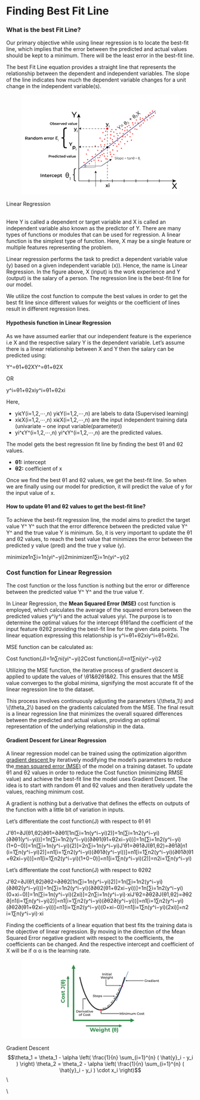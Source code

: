# Finding Best Fit Line

### What is the best Fit Line? <a href="#what-is-the-best-fit-line" id="what-is-the-best-fit-line"></a>

Our primary objective while using linear regression is to locate the best-fit line, which implies that the error between the predicted and actual values should be kept to a minimum. There will be the least error in the best-fit line.

The best Fit Line equation provides a straight line that represents the relationship between the dependent and independent variables. The slope of the line indicates how much the dependent variable changes for a unit change in the independent variable(s).

<div align="left"><figure><img src="../../../../../.gitbook/assets/ml-finding-best-fit-line-linear-min.png" alt="" width="563"><figcaption></figcaption></figure></div>

Linear Regression

\
Here Y is called a dependent or target variable and X is called an independent variable also known as the predictor of Y. There are many types of functions or modules that can be used for regression. A linear function is the simplest type of function. Here, X may be a single feature or multiple features representing the problem.

Linear regression performs the task to predict a dependent variable value (y) based on a given independent variable (x)). Hence, the name is Linear Regression. In the figure above, X (input) is the work experience and Y (output) is the salary of a person. The regression line is the best-fit line for our model.

We utilize the cost function to compute the best values in order to get the best fit line since different values for weights or the coefficient of lines result in different regression lines.

#### **Hypothesis function in Linear Regression**

As we have assumed earlier that our independent feature is the experience i.e X and the respective salary Y is the dependent variable. Let’s assume there is a linear relationship between X and Y then the salary can be predicted using:

Y^=θ1+θ2XY^=θ1​+θ2​X

OR

y^i=θ1+θ2xiy^​i​=θ1​+θ2​xi​

Here,

* yiϵY(i=1,2,⋯,n) yi​ϵY(i=1,2,⋯,n) are labels to data (Supervised learning)
* xiϵX(i=1,2,⋯,n) xi​ϵX(i=1,2,⋯,n) are the input independent training data (univariate – one input variable(parameter))
* yi^ϵY^(i=1,2,⋯,n) yi​^​ϵY^(i=1,2,⋯,n) are the predicted values.

The model gets the best regression fit line by finding the best θ1 and θ2 values.

* **θ1:** intercept
* **θ2:** coefficient of x

Once we find the best θ1 and θ2 values, we get the best-fit line. So when we are finally using our model for prediction, it will predict the value of y for the input value of x.

#### **How to update θ1 and θ2 values to get the best-fit line?**

To achieve the best-fit regression line, the model aims to predict the target value Y^ Y^ such that the error difference between the predicted value Y^ Y^ and the true value Y is minimum. So, it is very important to update the θ1 and θ2 values, to reach the best value that minimizes the error between the predicted y value (pred) and the true y value (y).

minimize1n∑i=1n(yi^−yi)2minimizen1​∑i=1n​(yi​^​−yi​)2

### Cost function for Linear Regression <a href="#cost-function-for-linear-regression" id="cost-function-for-linear-regression"></a>

The cost function or the loss function is nothing but the error or difference between the predicted value Y^ Y^ and the true value Y.

In Linear Regression, the **Mean Squared Error (MSE)** cost function is employed, which calculates the average of the squared errors between the predicted values y^iy^​i​ and the actual values yiyi​. The purpose is to determine the optimal values for the intercept θ1θ1​ and the coefficient of the input feature θ2θ2​ providing the best-fit line for the given data points. The linear equation expressing this relationship is y^i=θ1+θ2xiy^​i​=θ1​+θ2​xi​.

MSE function can be calculated as:

Cost function(J)=1n∑ni(yi^−yi)2Cost function(J)=n1​∑ni​(yi​^​−yi​)2

Utilizing the MSE function, the iterative process of gradient descent is applied to update the values of \θ1&θ2θ1​&θ2​. This ensures that the MSE value converges to the global minima, signifying the most accurate fit of the linear regression line to the dataset.

This process involves continuously adjusting the parameters \\(\theta\_1\\) and \\(\theta\_2\\) based on the gradients calculated from the MSE. The final result is a linear regression line that minimizes the overall squared differences between the predicted and actual values, providing an optimal representation of the underlying relationship in the data.

#### **Gradient Descent for Linear Regression**

A linear regression model can be trained using the optimization algorithm [gradient descent ](https://www.geeksforgeeks.org/gradient-descent-algorithm-and-its-variants/)by iteratively modifying the model’s parameters to reduce the[ mean squared error (MSE)](https://www.geeksforgeeks.org/python-mean-squared-error/) of the model on a training dataset. To update θ1 and θ2 values in order to reduce the Cost function (minimizing RMSE value) and achieve the best-fit line the model uses Gradient Descent. The idea is to start with random θ1 and θ2 values and then iteratively update the values, reaching minimum cost.

A gradient is nothing but a derivative that defines the effects on outputs of the function with a little bit of variation in inputs.

Let’s differentiate the cost function(J) with respect to θ1 θ1​

J’θ1=∂J(θ1,θ2)∂θ1=∂∂θ1\[1n(∑i=1n(y^i−yi)2)]=1n\[∑i=1n2(y^i−yi)(∂∂θ1(y^i−yi))]=1n\[∑i=1n2(y^i−yi)(∂∂θ1(θ1+θ2xi−yi))]=1n\[∑i=1n2(y^i−yi)(1+0−0)]=1n\[∑i=1n(y^i−yi)(2)]=2n∑i=1n(y^i−yi)J’θ1​​​=∂θ1​∂J(θ1​,θ2​)​=∂θ1​∂​\[n1​(i=1∑n​(y^​i​−yi​)2)]=n1​\[i=1∑n​2(y^​i​−yi​)(∂θ1​∂​(y^​i​−yi​))]=n1​\[i=1∑n​2(y^​i​−yi​)(∂θ1​∂​(θ1​+θ2​xi​−yi​))]=n1​\[i=1∑n​2(y^​i​−yi​)(1+0−0)]=n1​\[i=1∑n​(y^​i​−yi​)(2)]=n2​i=1∑n​(y^​i​−yi​)​

Let’s differentiate the cost function(J) with respect to θ2θ2​

J’θ2=∂J(θ1,θ2)∂θ2=∂∂θ2\[1n(∑i=1n(y^i−yi)2)]=1n\[∑i=1n2(y^i−yi)(∂∂θ2(y^i−yi))]=1n\[∑i=1n2(y^i−yi)(∂∂θ2(θ1+θ2xi−yi))]=1n\[∑i=1n2(y^i−yi)(0+xi−0)]=1n\[∑i=1n(y^i−yi)(2xi)]=2n∑i=1n(y^i−yi)⋅xiJ’θ2​​​=∂θ2​∂J(θ1​,θ2​)​=∂θ2​∂​\[n1​(i=1∑n​(y^​i​−yi​)2)]=n1​\[i=1∑n​2(y^​i​−yi​)(∂θ2​∂​(y^​i​−yi​))]=n1​\[i=1∑n​2(y^​i​−yi​)(∂θ2​∂​(θ1​+θ2​xi​−yi​))]=n1​\[i=1∑n​2(y^​i​−yi​)(0+xi​−0)]=n1​\[i=1∑n​(y^​i​−yi​)(2xi​)]=n2​i=1∑n​(y^​i​−yi​)⋅xi​​

Finding the coefficients of a linear equation that best fits the training data is the objective of linear regression. By moving in the direction of the Mean Squared Error negative gradient with respect to the coefficients, the coefficients can be changed. And the respective intercept and coefficient of X will be if α α is the learning rate.

<div align="left"><figure><img src="../../../../../.gitbook/assets/ml-gradient-descent-for-linear-regression-min.webp" alt="" width="563"><figcaption></figcaption></figure></div>

Gradient Descent\
$$\theta_1 = \theta_1 - \alpha \left( \frac{1}{n} \sum_{i=1}^{n} ( \hat{y}_i - y_i ) \right) \theta_2 = \theta_2 - \alpha \left( \frac{1}{n} \sum_{i=1}^{n} ( \hat{y}_i - y_i ) \cdot x_i \right)$$\\

\\
